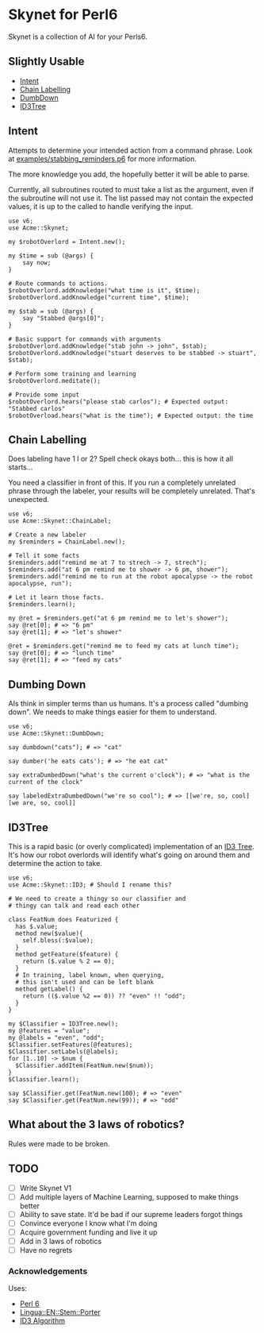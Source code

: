 # Skynet for Perl6

Skynet is a collection of AI for your Perls6.

## Slightly Usable

* [Intent](#intent)
* [Chain Labelling](#chain-labelling)
* [DumbDown](#dumbing-down)
* [ID3Tree](#id3tree)

## Intent

Attempts to determine your intended action from a command phrase.  Look at [examples/stabbing_reminders.p6](examples/stabbing_reminders.p6) for more information.

The more knowledge you add, the hopefully better it will be able to parse.

Currently, all subroutines routed to must take a list as the argument, even if the subroutine will not use it.  The list passed may not contain the expected values, it is up to the called to handle verifying the input.

``` perl6
use v6;
use Acme::Skynet;

my $robotOverlord = Intent.new();

my $time = sub (@args) {
    say now;
}

# Route commands to actions.
$robotOverlord.addKnowledge("what time is it", $time);
$robotOverlord.addKnowledge("current time", $time);

my $stab = sub (@args) {
    say "Stabbed @args[0]";
}

# Basic support for commands with arguments
$robotOverlord.addKnowledge("stab john -> john", $stab);
$robotOverlord.addKnowledge("stuart deserves to be stabbed -> stuart", $stab);

# Perform some training and learning
$robotOverlord.meditate();

# Provide some input
$robotOverlord.hears("please stab carlos"); # Expected output: "Stabbed carlos"
$robotOverload.hears("what is the time"); # Expected output: the time
```

## Chain Labelling

Does labeling have 1 l or 2?  Spell check okays both... this is how it all starts...

You need a classifier in front of this.  If you run a completely unrelated phrase through the labeler, your results will be completely unrelated.  That's unexpected.

``` perl6
use v6;
use Acme::Skynet::ChainLabel;

# Create a new labeler
my $reminders = ChainLabel.new();

# Tell it some facts
$reminders.add("remind me at 7 to strech -> 7, strech");
$reminders.add("at 6 pm remind me to shower -> 6 pm, shower");
$reminders.add("remind me to run at the robot apocalypse -> the robot apocalypse, run");

# Let it learn those facts.
$reminders.learn();

my @ret = $reminders.get("at 6 pm remind me to let's shower");
say @ret[0]; # => "6 pm"
say @ret[1]; # => "let's shower"

@ret = $reminders.get("remind me to feed my cats at lunch time");
say @ret[0]; # => "lunch time"
say @ret[1]; # => "feed my cats"
```

## Dumbing Down

AIs think in simpler terms than us humans.  It's a process called "dumbing down".  We needs to make things easier for them to understand.

``` perl6
use v6;
use Acme::Skynet::DumbDown;

say dumbdown("cats"); # => "cat"

say dumber('he eats cats'); # => "he eat cat"

say extraDumbedDown("what's the current o'clock"); # => "what is the current of the clock"

say labeledExtraDumbedDown("we're so cool"); # => [[we're, so, cool] [we are, so, cool]]
```

## ID3Tree

This is a rapid basic (or overly complicated) implementation of an [ID3 Tree](https://en.wikipedia.org/wiki/ID3_algorithm).  It's how our robot overlords will identify what's going on around them and determine the action to take.

``` perl6
use v6;
use Acme::Skynet::ID3; # Should I rename this?

# We need to create a thingy so our classifier and
# thingy can talk and read each other

class FeatNum does Featurized {
  has $.value;
  method new($value){
    self.bless(:$value);
  }
  method getFeature($feature) {
    return ($.value % 2 == 0);
  }
  # In training, label known, when querying,
  # this isn't used and can be left blank
  method getLabel() {
    return (($.value %2 == 0)) ?? "even" !! "odd";
  }
}

my $Classifier = ID3Tree.new();
my @features = "value";
my @labels = "even", "odd";
$Classifier.setFeatures(@features);
$Classifier.setLabels(@labels);
for [1..10] -> $num {
  $Classifier.addItem(FeatNum.new($num));
}
$Classifier.learn();

say $Classifier.get(FeatNum.new(100); # => "even"
say $Classifier.get(FeatNum.new(99)); # => "odd"
```

## What about the 3 laws of robotics?

Rules were made to be broken.

## TODO

* [ ] Write Skynet V1
* [ ] Add multiple layers of Machine Learning, supposed to make things better
* [ ] Ability to save state. It'd be bad if our supreme leaders forgot things
* [ ] Convince everyone I know what I'm doing
* [ ] Acquire government funding and live it up
* [ ] Add in 3 laws of robotics
* [ ] Have no regrets

### Acknowledgements

Uses:

* [Perl 6](http://perl6.org)
* [Lingua::EN::Stem::Porter](https://github.com/johnspurr/Lingua-EN-Stem-Porter)
* [ID3 Algorithm](https://en.wikipedia.org/wiki/ID3_algorithm)
